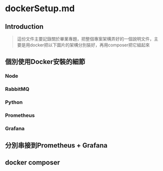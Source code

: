 # dockerSetup.md

## Introduction

> 這份文件主要記錄關於畢業專題，把整個專案架構弄好的一個說明文件，主要是用docker把以下圖片的架構分別裝好，再用composer把它組起來


## 個別使用Docker安裝的細節

### Node


### RabbitMQ

### Python

### Prometheus

### Grafana


## 分別串接到Prometheus + Grafana


## docker composer






